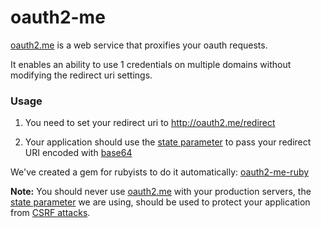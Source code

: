 oauth2-me
=========

[oauth2.me] is a web service that proxifies your oauth requests.

It enables an ability to use 1 credentials on multiple domains without modifying the redirect uri settings.

### Usage

1. You need to set your redirect uri to http://oauth2.me/redirect

2. Your application should use the [state parameter] to pass your redirect URI encoded with [base64]

  We've created a gem for rubyists to do it automatically: [oauth2-me-ruby]

**Note:** You should never use [oauth2.me] with your production servers, the [state parameter] we are using,
should be used to protect your application from [CSRF attacks].


[oauth2.me]:http://oauth2-me/
[state parameter]:https://tools.ietf.org/html/rfc6749#section-4.1.1
[oauth2-me-ruby]:https://github.com/jetthoughts/oauth2-me-ruby
[base64]:http://en.wikipedia.org/wiki/Base64
[CSRF attacks]:https://www.owasp.org/index.php/Cross-Site_Request_Forgery_(CSRF)
